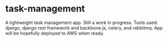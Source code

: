 # task-management
A lightweight task management app. Still a work in progress.
Tools used: django, django rest framework and backbone.js, celery, and rabbitmq.
App will be hopefully deployed to AWS when ready.
